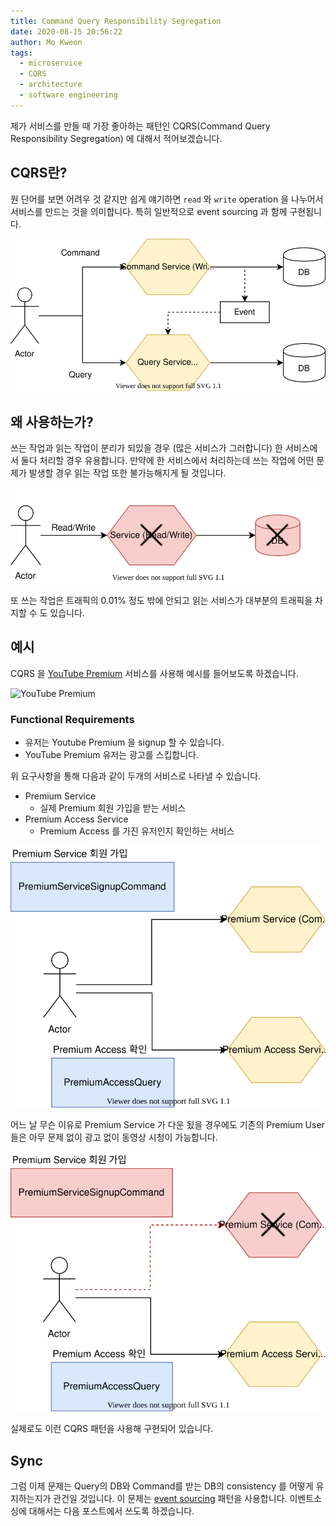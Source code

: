 ```yaml
---
title: Command Query Responsibility Segregation
date: 2020-08-15 20:56:22
author: Mo Kweon
tags:
  - microservice
  - CQRS
  - architecture
  - software engineering
---
```


제가 서비스를 만들 때 가장 좋아하는 패턴인 CQRS(Command Query Responsibility Segregation) 에 대해서 적어보겠습니다.

## CQRS란?

원 단어를 보면 어려우 것 같지만 쉽게 얘기하면 `read` 와 `write` operation 을 나누어서 서비스를 만드는 것을 의미합니다. 특히 일반적으로 event sourcing 과 함께 구현됩니다.

![CQRS Diagram](./cqrs/cqrs_diagram.svg)

## 왜 사용하는가?

쓰는 작업과 읽는 작업이 분리가 되있을 경우 (많은 서비스가 그러합니다) 한 서비스에서 둘다 처리할 경우 유용합니다. 만약에 한 서비스에서 처리하는데 쓰는 작업에 어떤 문제가 발생할 경우 읽는 작업 또한 불가능해지게 될 것입니다.

![Dead Service Monolithic](./cqrs/dead_cqrs.svg)

또 쓰는 작업은 트래픽의 0.01% 정도 밖에 안되고 읽는 서비스가 대부분의 트래픽을 차지할 수 도 있습니다.

## 예시

CQRS 을 [YouTube Premium](https://youtube.com/premium) 서비스를 사용해 예시를 들어보도록 하겠습니다.

![YouTube Premium](https://www.gstatic.com/youtube/img/promos/growth/ytr_lp2_logo_premium_desktop_552x71.png)

### Functional Requirements

- 유저는 Youtube Premium 을 signup 할 수 있습니다.
- YouTube Premium 유저는 광고를 스킵합니다.

위 요구사항을 통해 다음과 같이 두개의 서비스로 나타낼 수 있습니다.

- Premium Service
  - 실제 Premium 회원 가입을 받는 서비스
- Premium Access Service
  - Premium Access 를 가진 유저인지 확인하는 서비스

![Premium Service Diagram](./cqrs/premium_service.svg)

어느 날 무슨 이유로 Premium Service 가 다운 됬을 경우에도 기존의 Premium User들은 아무 문제 없이 광고 없이 동영상 시청이 가능합니다.

![Premium Service is down](./cqrs/premium_service_down.svg)

실제로도 이런 CQRS 패턴을 사용해 구현되어 있습니다.

## Sync

그럼 이제 문제는 Query의 DB와 Command를 받는 DB의 consistency 를 어떻게 유지하는지가 관건일 것입니다. 이 문제는 [event sourcing](https://microservices.io/patterns/data/event-sourcing.html) 패턴을 사용합니다. 이벤트소싱에 대해서는 다음 포스트에서 쓰도록 하겠습니다.
